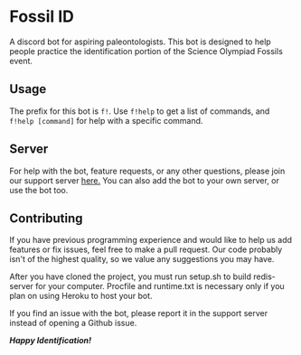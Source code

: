 # Fossil ID

A discord bot for aspiring paleontologists. This bot is designed to help people practice the identification portion of the Science Olympiad Fossils event.

## Usage

The prefix for this bot is `f!`. Use `f!help` to get a list of commands, and `f!help [command]` for help with a specific command.

## Server

For help with the bot, feature requests, or any other questions, please join our support server [here.](https://discord.gg/husFeGG) You can also add the bot to your own server, or use the bot too.

## Contributing

If you have previous programming experience and would like to help us add features or fix issues, feel free to make a pull request. Our code probably isn't of the highest quality, so we value any suggestions you may have.

After you have cloned the project, you must run setup.sh to build redis-server for your computer. Procfile and runtime.txt is necessary only if you plan on using Heroku to host your bot.

If you find an issue with the bot, please report it in the support server instead of opening a Github issue.

**_Happy Identification!_**
